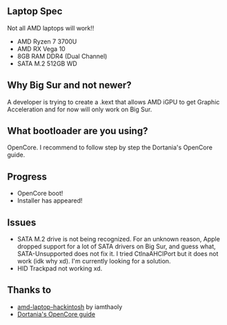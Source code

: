 ## Laptop Spec
Not all AMD laptops will work!!
- AMD Ryzen 7 3700U
- AMD RX Vega 10
- 8GB RAM DDR4 (Dual Channel)
- SATA M.2 512GB WD

## Why Big Sur and not newer?
A developer is trying to create a .kext that allows AMD iGPU to get Graphic Acceleration and for now will only work on Big Sur.

## What bootloader are you using?
OpenCore. I recommend to follow step by step the Dortania's OpenCore guide.

## Progress
- OpenCore boot!
- Installer has appeared!

## Issues
- SATA M.2 drive is not being recognized. For an unknown reason, Apple dropped support for a lot of SATA drivers on Big Sur, and guess what, SATA-Unsupported does not fix it. I tried CtlnaAHCIPort but it does not work (idk why xd).
I'm currently looking for a solution.
- HID Trackpad not working xd.

## Thanks to
- [amd-laptop-hackintosh](https://github.com/iamthaoly/amd-laptop-hackintosh) by iamthaoly
- [Dortania's OpenCore guide](https://dortania.github.io/OpenCore-Install-Guide/)
